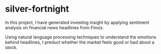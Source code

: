 # silver-fortnight

In this project, I have generated investing insight by applying sentiment analysis on financial news headlines from Finviz. 

Using natural language processing techniques to understand the emotions behind headlines, I preduct whether the market feels good or bad about a stock. 
